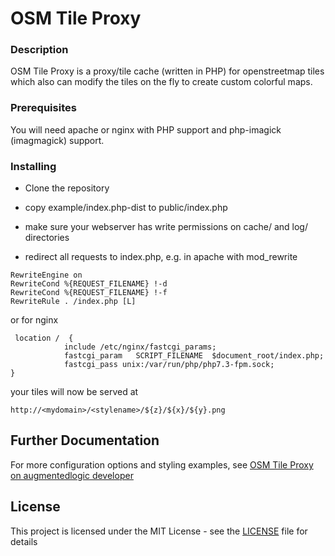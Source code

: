 # OSM Tile Proxy

### Description

OSM Tile Proxy is a proxy/tile cache (written in PHP) for openstreetmap tiles which also can modify the tiles on the fly to create custom colorful maps. 

### Prerequisites

You will need apache or nginx with PHP support and php-imagick (imagmagick) support.

### Installing

* Clone the repository

* copy example/index.php-dist to public/index.php

* make sure your webserver has write permissions on cache/ and log/ directories

* redirect all requests to index.php, e.g. in apache with mod_rewrite


```
RewriteEngine on
RewriteCond %{REQUEST_FILENAME} !-d
RewriteCond %{REQUEST_FILENAME} !-f
RewriteRule . /index.php [L]
```
or for nginx

```
 location /  {
            include /etc/nginx/fastcgi_params;
            fastcgi_param   SCRIPT_FILENAME  $document_root/index.php;
            fastcgi_pass unix:/var/run/php/php7.3-fpm.sock;
}
```

your tiles will now be served at

```
http://<mydomain>/<stylename>/${z}/${x}/${y}.png
```

## Further Documentation

For more configuration options and styling examples, see [OSM Tile Proxy on augmentedlogic developer](https://developer.augmentedlogic.com/project/osm-tile-proxy) 

## License

This project is licensed under the MIT License - see the [LICENSE](LICENSE) file for details

